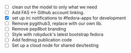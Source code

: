 - [ ] clean out the model to only what we need
- [ ] Add FAS <-> Github account linking.
- [X] set up irc notifications to #fedora-apps for development
- [ ] Remove pygithub3, replace with our own lib.
- [ ] Remove pep8bot branding
- [ ] Style with robyduck's latest bootstrap fedora
- [ ] Add fedmsg publication code
- [ ] Set up a cloud node for shared dev/testing
